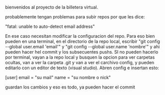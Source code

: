 bienvenidos al proyecto de la billetera virtual.

probablemente tengan problemas para subir repos por que les dice:

"fatal: unable to auto-detect email address"

En ese caso necesitan modificar la configuracion del repo.
Para eso bien pueden en una terminal, en el directorio de la
repo local, escribir "git config --global user.email 'email'" y "git config --global user.name 'nombre'" y ahi pueden hacer hel commit y los subsecuentes pushs. SI no pueden hacerlo por terminal, vayan a la repo local y busquen la opcion para ver carpetas ocultas, van a ver la carpeta .git y van a ver el carchivo config, y pueden editarlo con un editor de texto (visual studio). Abren config e insertan esto:

[user]
	email = "su mail"
	name = "su nombre o nick"

guardan los cambios y eso es todo, ya pueden hacer el commit